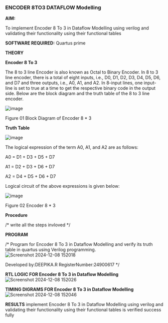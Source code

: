 ### ENCODER 8TO3 DATAFLOW Modelling

**AIM:**

To implement  Encoder 8 To 3 in Dataflow Modelling using verilog and validating their functionality using their functional tables

**SOFTWARE REQUIRED:** Quartus prime

**THEORY**

**Encoder 8 To 3**

The 8 to 3 line Encoder is also known as Octal to Binary Encoder. In 8 to 3 line encoder, there is a total of eight inputs, i.e., D0, D1, D2, D3, D4, D5, D6, and D7 and three outputs, i.e., A0, A1, and A2. In 8-input lines, one input-line is set to true at a time to get the respective binary code in the output side. Below are the block diagram and the truth table of the 8 to 3 line encoder.

![image](https://github.com/naavaneetha/ENCODER8TO3DATAFLOW/assets/154305477/0bc242c1-eb9e-4c47-afe5-30428470efc3)

Figure 01  Block Diagram of Encoder 8 * 3

**Truth Table**

![image](https://github.com/naavaneetha/ENCODER8TO3DATAFLOW/assets/154305477/35496b14-ae6e-4cd1-9abd-d6736b576575)

The logical expression of the term A0, A1, and A2 are as follows:

A0 = D1 + D3 + D5 + D7

A1 = D2 + D3 + D6 + D7

A2 = D4 + D5 + D6 + D7

Logical circuit of the above expressions is given below:

![image](https://github.com/naavaneetha/ENCODER8TO3DATAFLOW/assets/154305477/95acaee6-c873-4c75-89eb-ef09fb158053)

Figure 02  Encoder 8 * 3

**Procedure**

/* write all the steps invloved */

**PROGRAM**

/* Program for Encoder 8 To 3 in Dataflow Modelling and verify its truth table in quartus using Verilog programming. 
![Screenshot 2024-12-08 152018](https://github.com/user-attachments/assets/b3cd9511-2aae-40f0-925f-ebda17bf91bc)

Developed by:DEEPIKA.R RegisterNumber:24900617
*/

**RTL LOGIC FOR Encoder 8 To 3 in Dataflow Modelling**
![Screenshot 2024-12-08 152026](https://github.com/user-attachments/assets/8fc235f1-1146-4b20-bedb-fccfdd54db71)

**TIMING DIGRAMS FOR Encoder 8 To 3 in Dataflow Modelling**
![Screenshot 2024-12-08 152046](https://github.com/user-attachments/assets/bd3bc5ca-a6eb-4815-a2a8-4bdad65f302d)

**RESULTS**
implement  Encoder 8 To 3 in Dataflow Modelling using verilog and validating their functionality using their functional tables is verified success fully



